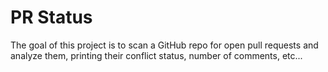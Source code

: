# PR Status

The goal of this project is to scan a GitHub repo for open pull requests
and analyze them, printing their conflict status, number of comments, etc...
